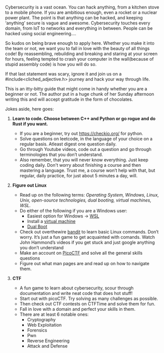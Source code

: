 Cybersecurity is a vast ocean. You can hack anything, from a kitchen stove to a mobile phone. If you are ambitious enough, even
a rocket or a nuclear power plant. The point is that anything can be hacked, and keeping ‘anything’ secure is vague and awesome. Cybersecurity touches every domain, from IoT to networks and everything in between. People can be hacked using social engineering….

So kudos on being brave enough to apply here. Whether you make it into the team or not, we want you to fall in love with the 
beauty of all things code! By reassembling, rebuilding and breaking and staring at your screen for hours, feeling tempted to 
crash your computer in the wall(because of stupid assembly code) is how you will do so.

If that last statement was scary, ignore it and join us on a #include<cliched_adjective.h> journey and hack your way through life.

This is an itty-bitty guide that might come in handy whether you are a beginner or not. The author put in a huge chunk of her Sunday afternoon writing this and will accept gratitude in the form of chocolates. 

Jokes aside, here goes:

1. **Learn to code. Choose between C++ and Python or go rogue and do Rust if you want.**
    - If you are a beginner, try out <https://checkio.org/> for python. 
    - Solve questions on leetcode, in the language of your choice on a regular basis. Atleast digest one question daily.
    - Go through Youtube videos, code out a question and go through terminologies that you don’t understand.
    - Also remember, that you will never know everything. Just keep coding daily. Don't worry about finishing a course and then     mastering a language. Trust me, a course won’t help with that, but regular, daily practice, for just about 5 minutes a day, will.

2. **Figure out Linux**
    - Read up on the following terms: *Operating System, Windows, Linux, Unix, open-source technologies, dual booting, virtual machines, WSL.*
    - Do either of the following if you are a Windows user:
        - Easiest option for Windows -> [WSL](https://www.youtube.com/watch?v=AfVH54edAHU)
        - Install a [virtual machine](https://www.youtube.com/watch?v=x5MhydijWmc) 
        - [Dual Boot](https://www.youtube.com/watch?v=-iSAyiicyQY)
    - Check out overthewire [bandit](https://overthewire.org/wargames/bandit/) to learn basic Linux commands. Don’t worry. It’s just a fun game to get acquainted with comands. Watch John Hammond’s videos if you get stuck and just google anything you don’t understand
    - Make an account on [PicoCTF](https://play.picoctf.org/register) and solve all the general skills questions
    - Figure out what man pages are and read up on how to navigate them.

3. **CTF**
    - A fun game to learn about cybersecurity, scour through documentation and write neat code that does hot stuff!
    - Start out with picoCTF. Try solving as many challenges as possible.
    - Then check out CTF contests on CTFTime and solve them for fun.
    - Fall in love with a domain and perfect your skills in them. 
    - There are at least 6 notable ones:
        - Cryptography
        - Web Exploitation
        - Forensics 
        - Pwn
        - Reverse Engineering
        - Attack and Defense






